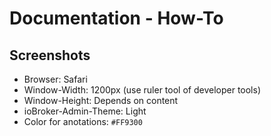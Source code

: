 # Documentation - How-To

## Screenshots

- Browser: Safari
- Window-Width: 1200px (use ruler tool of developer tools)
- Window-Height: Depends on content
- ioBroker-Admin-Theme: Light
- Color for anotations: ``#FF9300``
